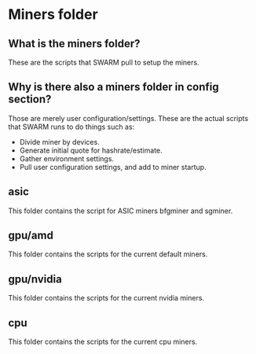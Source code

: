 # Miners folder

## What is the miners folder?

These are the scripts that SWARM pull to setup the miners.

## Why is there also a miners folder in config section?

Those are merely user configuration/settings. These are the actual scripts
that SWARM runs to do things such as:
* Divide miner by devices.
* Generate initial quote for hashrate/estimate.
* Gather environment settings.
* Pull user configuration settings, and add to miner startup.

## asic

This folder contains the script for ASIC miners bfgminer and sgminer.

## gpu/amd

This folder contains the scripts for the current default miners.

## gpu/nvidia

This folder contains the scripts for the current nvidia miners.

## cpu

This folder contains the scripts for the current cpu miners.
